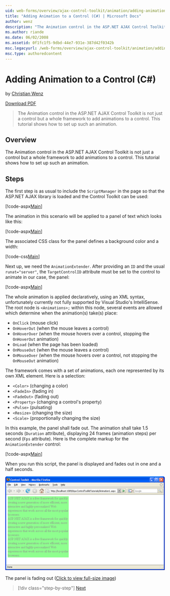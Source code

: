```yaml
---
uid: web-forms/overview/ajax-control-toolkit/animation/adding-animation-to-a-control-cs
title: "Adding Animation to a Control (C#) | Microsoft Docs"
author: wenz
description: "The Animation control in the ASP.NET AJAX Control Toolkit is not just a control but a whole framework to add animations to a control. This tutorial shows how... (C#)"
ms.author: riande
ms.date: 06/02/2008
ms.assetid: 0f1fc1f5-9dbd-44e7-931e-387d42f0342b
msc.legacyurl: /web-forms/overview/ajax-control-toolkit/animation/adding-animation-to-a-control-cs
msc.type: authoredcontent
---
```

# Adding Animation to a Control (C#)

by [Christian Wenz](https://github.com/wenz)

[Download PDF](https://download.microsoft.com/download/6/7/1/6718d452-ff89-4d3f-a90e-c74ec2d636a3/animation1CS.pdf)

> The Animation control in the ASP.NET AJAX Control Toolkit is not just a control but a whole framework to add animations to a control. This tutorial shows how to set up such an animation.

## Overview

The Animation control in the ASP.NET AJAX Control Toolkit is not just a control but a whole framework to add animations to a control. This tutorial shows how to set up such an animation.

## Steps

The first step is as usual to include the `ScriptManager` in the page so that the ASP.NET AJAX library is loaded and the Control Toolkit can be used:

[!code-aspx[Main](adding-animation-to-a-control-cs/samples/sample1.aspx)]

The animation in this scenario will be applied to a panel of text which looks like this:

[!code-aspx[Main](adding-animation-to-a-control-cs/samples/sample2.aspx)]

The associated CSS class for the panel defines a background color and a width:

[!code-css[Main](adding-animation-to-a-control-cs/samples/sample3.css)]

Next up, we need the `AnimationExtender`. After providing an `ID` and the usual `runat="server"`, the `TargetControlID` attribute must be set to the control to animate in our case, the panel:

[!code-aspx[Main](adding-animation-to-a-control-cs/samples/sample4.aspx)]

The whole animation is applied declaratively, using an XML syntax, unfortunately currently not fully supported by Visual Studio's IntelliSense. The root node is `<Animations>;` within this node, several events are allowed which determine when the animation(s) take(s) place:

- `OnClick` (mouse click)
- `OnHoverOut` (when the mouse leaves a control)
- `OnHoverOver` (when the mouse hovers over a control, stopping the `OnHoverOut` animation)
- `OnLoad` (when the page has been loaded)
- `OnMouseOut` (when the mouse leaves a control)
- `OnMouseOver` (when the mouse hovers over a control, not stopping the `OnMouseOut` animation)

The framework comes with a set of animations, each one represented by its own XML element. Here is a selection:

- `<Color>` (changing a color)
- `<FadeIn>` (fading in)
- `<FadeOut>` (fading out)
- `<Property>` (changing a control's property)
- `<Pulse>` (pulsating)
- `<Resize>` (changing the size)
- `<Scale>` (proportionally changing the size)

In this example, the panel shall fade out. The animation shall take 1.5 seconds (`Duration` attribute), displaying 24 frames (animation steps) per second (`Fps` attribute). Here is the complete markup for the `AnimationExtender` control:

[!code-aspx[Main](adding-animation-to-a-control-cs/samples/sample5.aspx)]

When you run this script, the panel is displayed and fades out in one and a half seconds.

[![The panel is fading out](adding-animation-to-a-control-cs/_static/image2.png)](adding-animation-to-a-control-cs/_static/image1.png)

The panel is fading out ([Click to view full-size image](adding-animation-to-a-control-cs/_static/image3.png))

> [!div class="step-by-step"]
> [Next](executing-several-animations-at-the-same-time-cs.md)
